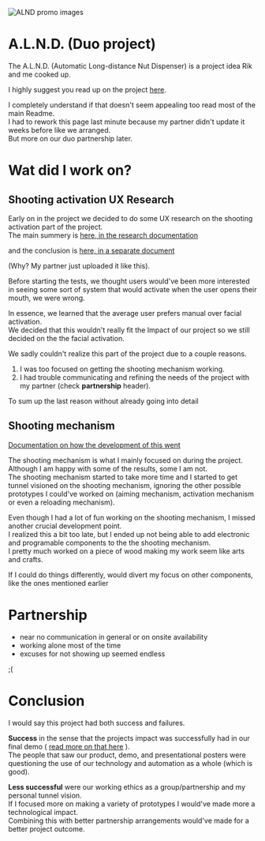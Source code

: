 ![ALND promo images](https://raw.githubusercontent.com/Rudolfisky/ALND/main/Media/Promo%20material/ALND%20Drawing.png)

# A.L.N.D. (Duo project) 
The A.L.N.D. (Automatic Long-distance Nut Dispenser) is a project idea Rik and me cooked up. 

I highly suggest you read up on the project [here](https://github.com/Rudolfisky/ALND).

I completely understand if that doesn't seem appealing too read most of the main Readme.<br/> 
I had to rework this page last minute because my partner didn't update it weeks before like we arranged.<br/> 
But more on our duo partnership later.

# Wat did I work on?

## Shooting activation UX Research
Early on in the project we decided to do some UX research on the shooting activation part of the project.<br/> 
The main summery is 
[here, in the research documentation](https://github.com/Rudolfisky/ALND/blob/main/Research/UI%20Manual%20or%20Auto%20activation%20MK1.md)

and the conclusion is 
[here, in a separate document](https://github.com/Rudolfisky/ALND/blob/main/Research/Activation%20Research.md)

(Why? My partner just uploaded it like this).

Before starting the tests, we thought users would've been more interested in seeing some sort of system that would activate when the user opens their mouth, we were wrong.

In essence, we learned that the average user prefers manual over facial activation.<br/> 
We decided that this wouldn't really fit the Impact of our project so we still decided on the the facial activation.

We sadly couldn't realize this part of the project due to a couple reasons.

1. I was too focused on getting the shooting mechanism working.
2. I had trouble communicating and refining the needs of the project with my partner (check **partnership** header).

To sum up the last reason without already going into detail

## Shooting mechanism

[Documentation on how the development of this went](https://github.com/Rudolfisky/ALND/blob/main/Research/Shooting%20Mechanism.md)

The shooting mechanism is what I mainly focused on during the project. Although I am happy with some of the results, some I am not.<br/> 
The shooting mechanism started to take more time and I started to get tunnel visioned on the shooting mechanism, ignoring the other possible prototypes I could've worked on (aiming mechanism, activation mechanism or even a reloading mechanism). 

Even though I had a lot of fun working on the shooting mechanism, I missed another crucial development point.<br/> 
I realized this a bit too late, but I ended up not being able to add electronic and programable components to the the shooting mechanism.<br/> 
I pretty much worked on a piece of wood making my work seem like arts and crafts. 

If I could do things differently, would divert my focus on other components, like the ones mentioned earlier

# Partnership
- near no communication in general or on onsite availability
- working alone most of the time
- excuses for not showing up seemed endless

;(

# Conclusion
I would say this project had both success and failures.

**Success** in the sense that the projects impact was successfully had in our final demo (
[read more on that here](https://github.com/Rudolfisky/ALND/blob/main/Presentation.md)
).<br/> 
The people that saw our product, demo, and presentational posters were questioning the use of our technology and automation as a whole (which is good).

**Less successful** were our working ethics as a group/partnership and my personal tunnel vision.<br/>
If I focused more on making a variety of prototypes I would've made more a technological impact.<br/>
Combining this with better partnership arrangements would've made for a better project outcome.